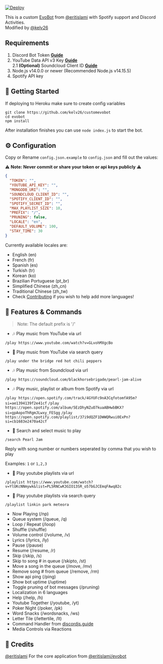 [![Deploy](https://www.herokucdn.com/deploy/button.svg)](https://heroku.com/deploy?template=https://github.com/kelv26/evobot)

This is a custom [EvoBot](https://github.com/eritislami/evobot) from [@eritislami](https://github.com/eritislami) with Spotify support and Discord Activities. <br>
Modified by [@kelv26](https://github.com/kelv26)

## Requirements

1. Discord Bot Token **[Guide](https://discordjs.guide/preparations/setting-up-a-bot-application.html#creating-your-bot)**
2. YouTube Data API v3 Key **[Guide](https://developers.google.com/youtube/v3/getting-started)**  
2.1 **(Optional)** Soundcloud Client ID **[Guide](https://github.com/zackradisic/node-soundcloud-downloader#client-id)**
3. Node.js v14.0.0 or newer (Recommended Node.js v14.15.5)
4. Spotify API key

## 🚀 Getting Started

If deploying to Heroku make sure to create config variables

```
git clone https://github.com/kelv26/customevobot
cd evobot
npm install
```

After installation finishes you can use `node index.js` to start the bot.

## ⚙️ Configuration

Copy or Rename `config.json.example` to `config.json` and fill out the values:

⚠️ **Note: Never commit or share your token or api keys publicly** ⚠️

```json
{
  "TOKEN": "",
  "YOUTUBE_API_KEY": "",
  "MONGODB_URI": "",
  "SOUNDCLOUD_CLIENT_ID": "",
  "SPOTIFY_CLIENT_ID": "",
  "SPOTIFY_SECRET_ID": "",
  "MAX_PLAYLIST_SIZE": 10,
  "PREFIX": "/",
  "PRUNING": false,
  "LOCALE": "en",
  "DEFAULT_VOLUME": 100,
  "STAY_TIME": 30
}
```

Currently available locales are:
- English (en)
- French (fr)
- Spanish (es)
- Turkish (tr)
- Korean (ko)
- Brazilian Portuguese (pt_br)
- Simplified Chinese (zh_cn)
- Traditional Chinese (zh_tw)
- Check [Contributing](#-contributing) if you wish to help add more languages!

## 📝 Features & Commands

> Note: The default prefix is '/'

* 🎶 Play music from YouTube via url

`/play https://www.youtube.com/watch?v=GLvohMXgcBo`

* 🔎 Play music from YouTube via search query

`/play under the bridge red hot chili peppers`

* 🎶 Play music from Soundcloud via url

`/play https://soundcloud.com/blackhorsebrigade/pearl-jam-alive`

* 🎶 Play music, playlist or album from Spotify via url

`/play https://open.spotify.com/track/4GYUFc9nA3CqfotomfA95m?si=ae1394139f2e41cf`
`/play https://open.spotify.com/album/5EzDhyNZuO7kuaABHwbBKX?si=gpAopoThRgmJLwxy_FESgg`
`/play https://open.spotify.com/playlist/37i9dQZF1DWWQRwui0ExPn?si=cb1683e2470a42cf`

* 🔎 Search and select music to play

`/search Pearl Jam`

Reply with song number or numbers seperated by comma that you wish to play

Examples: `1` or `1,2,3`

* 📃 Play youtube playlists via url

`/playlist https://www.youtube.com/watch?v=YlUKcNNmywk&list=PL5RNCwK3GIO13SR_o57bGJCEmqFAwq82c`

* 🔎 Play youtube playlists via search query

`/playlist linkin park meteora`
* Now Playing (/np)
* Queue system (/queue, /q)
* Loop / Repeat (/loop)
* Shuffle (/shuffle)
* Volume control (/volume, /v)
* Lyrics (/lyrics, /ly)
* Pause (/pause)
* Resume (/resume, /r)
* Skip (/skip, /s)
* Skip to song # in queue (/skipto, /st)
* Move a song in the queue (/move, /mv)
* Remove song # from queue (/remove, /rm)
* Show api ping (/ping)
* Show bot uptime (/uptime)
* Toggle pruning of bot messages (/pruning)
* Localization in 6 languages
* Help (/help, /h)
* Youtube Together (/youtube, /yt)
* Poker Night (/poker, /pk)
* Word Snacks (/wordsnacks, /ws)
* Letter Tile (/lettertile, /lt)
* Command Handler from [discordjs.guide](https://discordjs.guide/)
* Media Controls via Reactions

## 📝 Credits

[@eritislami](https://github.com/eritislami) For the core application from [@eritislami/evobot](https://github.com/eritislami/evobot)
